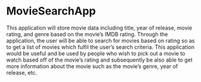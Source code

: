 # MovieSearchApp

This application will store movie data including title, year of release, movie rating, and genre based on the movie’s IMDB rating. Through the application, the user will be able to search for movies based on rating so as to get a list of movies which fulfil the user’s search criteria. This application would be useful and be used by people who wish to pick out a movie to watch based off of the movie’s rating and subsequently be also able to get more information about the movie such as the movie’s genre, year of release, etc. 
